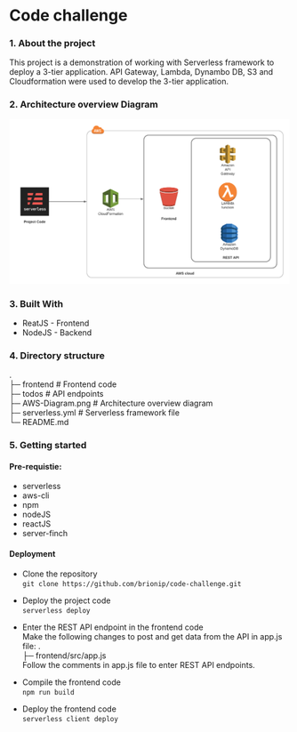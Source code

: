 # Code challenge

### 1. About the project

This project is a demonstration of working with Serverless framework to deploy a 3-tier application. API Gateway, Lambda, Dynambo DB, S3 and Cloudformation were used to develop the 3-tier application. 


### 2. Architecture overview Diagram
 
![alt text](https://github.com/brionip/code-challenge/blob/master/AWS-Diagram.png "Architecture Overview Diagram")


### 3. Built With

* ReatJS - Frontend
* NodeJS - Backend

### 4. Directory structure
. <br>
├─ frontend                 # Frontend code <br>
├─ todos                    # API endpoints <br>
├─ AWS-Diagram.png          # Architecture overview diagram <br>
├─ serverless.yml           # Serverless framework file <br>
└─ README.md

### 5. Getting started

#### Pre-requistie:
* serverless
* aws-cli
* npm
* nodeJS
* reactJS
* server-finch

#### Deployment
* Clone the repository <br>
`git clone https://github.com/brionip/code-challenge.git`

* Deploy the project code <br>
`serverless deploy`

* Enter the REST API endpoint in the frontend code <br>
Make the following changes to post and get data from the API in app.js file:
. <br>
├─ frontend/src/app.js <br>
Follow the comments in app.js file to enter REST API endpoints.<br>
- Compile the frontend code <br>
`npm run build` 


* Deploy the frontend code <br>
`serverless client deploy`
